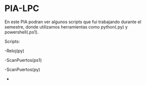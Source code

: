 # PIA-LPC

En este PIA podran ver algunos scripts que fui trabajando durante el semestre, donde utilizamos herramientas como python(.py) y powershell(.ps1).

Scripts:

-Reloj(py)

-ScanPuertos(ps1)

-ScanPuertos(py)

-


